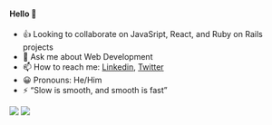 #### Hello 👋
- 👍 Looking to collaborate on JavaSript, React, and Ruby on Rails projects
- 💬 Ask me about Web Development
- 📫 How to reach me: [Linkedin](https://www.linkedin.com/in/dennis-every/), [Twitter](https://twitter.com/dennis_every)
- 😀 Pronouns: He/Him
- ⚡️ “Slow is smooth, and smooth is fast”
<picture>
  <source 
    srcset="https://github-readme-stats-dennis-every.vercel.app/api?username=dennis-every&count_private=true&show_icons=true&theme=dracula"
    media="(prefers-color-scheme: dark), (prefers-color-scheme: no-preference)"
  />
  <source
    srcset="https://github-readme-stats-dennis-every.vercel.app/api?username=dennis-every&count_private=true&show_icons=true&theme=dracula"
    media="(prefers-color-scheme: dark), (prefers-color-scheme: no-preference)"
  />
  <img src="https://github-readme-stats-dennis-every.vercel.app/api?username=dennis-every&count_private=true&show_icons=true&theme=dracula" media="(prefers-color-scheme: dark), (prefers-color-scheme: no-preference)" />
</picture>
<picture>
  <source 
    srcset="https://github-readme-stats-dennis-every.vercel.app/api/top-langs/?username=dennis-every&show_icons=true&theme=dracula&layout=compact"
    media="(prefers-color-scheme: dark), (prefers-color-scheme: no-preference)"
  />
  <source
    srcset="https://github-readme-stats-dennis-every.vercel.app/api/top-langs/?username=dennis-every&show_icons=true&theme=dracula&layout=compact"
    media="(prefers-color-scheme: dark), (prefers-color-scheme: no-preference)"
  />
  <img src="https://github-readme-stats-dennis-every.vercel.app/api/top-langs/?username=dennis-every&show_icons=true&theme=dracula&layout=compact" media="(prefers-color-scheme: dark), (prefers-color-scheme: no-preference)" />
</picture>

